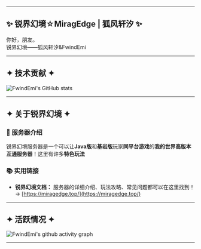
-----

## ✨ 锐界幻境☆MiragEdge | 狐风轩汐 ✨

你好，朋友。  
锐界幻境——狐风轩汐&FwindEmi

-----

## ✦ 技术贡献 ✦

![FwindEmi's GitHub stats](https://github-readme-stats.vercel.app/api?username=FwindEmi86&show_icons=true&theme=radical)

-----

## ✦ 关于锐界幻境 ✦

### 🌌 服务器介绍

锐界幻境服务器是一个可以让**Java版**和**基岩版**玩家**同平台游戏**的**我的世界高版本互通服务器**！这里有许多**特色玩法**

### 📚 实用链接

  * **锐界幻境文档：** 服务器的详细介绍、玩法攻略、常见问题都可以在这里找到！→ [https://miragedge.top/](https://miragedge.top/)

-----

## ✦ 活跃情况 ✦

![FwindEmi's github activity graph](https://github-readme-activity-graph.vercel.app/graph?username=FwindEmi86&theme=tokyo-night)

-----
